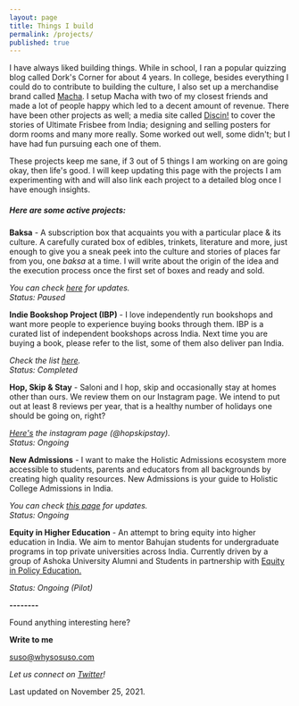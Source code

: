 ```yaml
---
layout: page
title: Things I build
permalink: /projects/
published: true
---
```

I have always liked building things. While in school, I ran a popular quizzing blog called Dork's Corner for about 4 years. In college, besides everything I could do to contribute to building the culture, I also set up a merchandise brand called <a href="https://www.facebook.com/machaitsokay" target="_blank">Macha</a>. I setup Macha with two of my closest friends and made a lot of people happy which led to a decent amount of revenue. There have been other projects as well; a media site called <a href="https://discin.in/" target="_blank">Discin!</a> to cover the stories of Ultimate Frisbee from India; designing and selling posters for dorm rooms and many more really. Some worked out well, some didn't; but I have had fun pursuing each one of them.

These projects keep me sane, if 3 out of 5 things I am working on are going okay, then life's good. I will keep updating this page with the projects I am experimenting with and will also link each project to a detailed blog once I have enough insights. 

<h5>Here are some active projects:</h5>

**Baksa** - A subscription box that acquaints you with a particular place & its culture. A carefully curated box of edibles, trinkets, literature and more, just enough to give you a sneak peek into the culture and stories of places far from you, one _baksa_ at a time. I will write about the origin of the idea and the execution process once the first set of boxes and ready and sold. 

  _You can check <a href="https://www.getbaksa.com/" target="_blank">here</a> for updates._
<br>_Status: Paused_

**Indie Bookshop Project (IBP)** - I love independently run bookshops and want more people to experience buying books through them. IBP is a curated list of independent bookshops across India. Next time you are buying a book, please refer to the list, some of them also deliver pan India.

  _Check the list <a href="https://whysosuso.com/independent-bookshops/" target="_blank">here</a>._ 
 _<br>Status: Completed_

**Hop, Skip & Stay** - Saloni and I hop, skip and occasionally stay at homes other than ours. We review them on our Instagram page. We intend to put out at least 8 reviews per year, that is a healthy number of holidays one should be going on, right? 

  _<a href="https://www.instagram.com/hopskipstay/" target="_blank">Here's</a> the instagram page (@hopskipstay)._
 _<br>Status: Ongoing_
  
**New Admissions** - I want to make the Holistic Admissions ecosystem more accessible to students, parents and educators from all backgrounds by creating high quality resources. New Admissions is your guide to Holistic College Admissions in India.

  _You can check <a href="https://newadmissions.whysosuso.com" target="_blank">this page</a> for updates._
<br>_Status: Ongoing_
 
 **Equity in Higher Education** - An attempt to bring equity into higher education in India. We aim to mentor Bahujan students for undergraduate programs in top private universities across India. Currently driven by a group of Ashoka University Alumni and Students in partnership with <a href="https://twitter.com/equityinpolicy" target="_blank">Equity in Policy Education.</a>

_Status: Ongoing (Pilot)_

**--------**

Found anything interesting here? 

**Write to me**

[suso@whysosuso.com](mailto:suso@whysosuso.com)

_Let us connect on [Twitter](https://www.twitter.com/whysosuso/)!_

Last updated on November 25, 2021.
